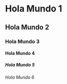 # Hola Mundo 1
## Hola Mundo 2
### Hola Mundo 3
#### Hola Mundo 4
##### Hola Mundo 5
###### Hola Mundo 6
